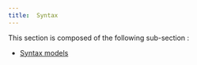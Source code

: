 ```yaml
---
title:  Syntax
---
```



This section is composed of the following sub-section :

* [Syntax models](references#Syntaxmodels)

